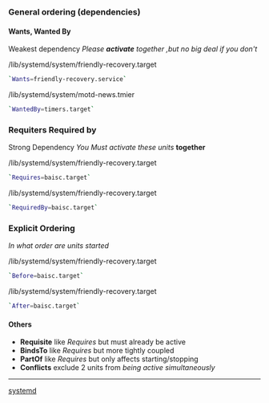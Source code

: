 ### General ordering (dependencies)



#### Wants, Wanted By 

Weakest dependency *Please **activate** together ,but no big deal if you don't*


/lib/systemd/system/friendly-recovery.target

```bash
`Wants=friendly-recovery.service`
```

/lib/systemd/system/motd-news.tmier

```bash
`WantedBy=timers.target`
```

### Requiters Required by
Strong Dependency
*You Must activate these units* **together**

/lib/systemd/system/friendly-recovery.target
```bash 
`Requires=baisc.target`
```

/lib/systemd/system/friendly-recovery.target
```bash 
`RequiredBy=baisc.target`
```
### Explicit Ordering
*In what order are units started*


/lib/systemd/system/friendly-recovery.target
```bash 
`Before=baisc.target`
```

/lib/systemd/system/friendly-recovery.target
```bash 
`After=baisc.target`
```


#### Others 

- **Requisite** 
	like *Requires* but must already be active
- **BindsTo** 
	like *Requires* but more tightly coupled
- **PartOf** 
		 like *Requires*  but only affects starting/stopping
- **Conflicts**
	exclude 2 units from *being active simultaneously*

--- 
[systemd](/systemd.md)

	